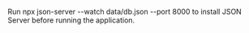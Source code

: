 Run npx json-server --watch data/db.json --port 8000 to install JSON Server before running the application.